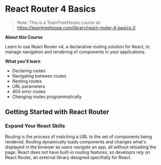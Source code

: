 # React Router 4 Basics

> Note: This is a TeamTreeHouse course at: https://teamtreehouse.com/library/react-router-4-basics-2

**About this Course**

Learn to use React Router v4, a declarative routing solution for React, to manage navigation and rendering of components in your applications.



**What you'll learn**

- Declaring routes
- Navigating between routes
- Nesting routes
- URL parameters
- 404 error routes
- Changing routes programmatically



## Getting Started with React Router



### Expand Your React Skills

Routing is the process of matching a URL to the set of components being rendered. Routing dynamically loads components and changes what's displayed in the browser as users navigate an app, all without reloading the page. React does not have built-in routing features, so developrs rely on React Router, an external library designed specifially for React.